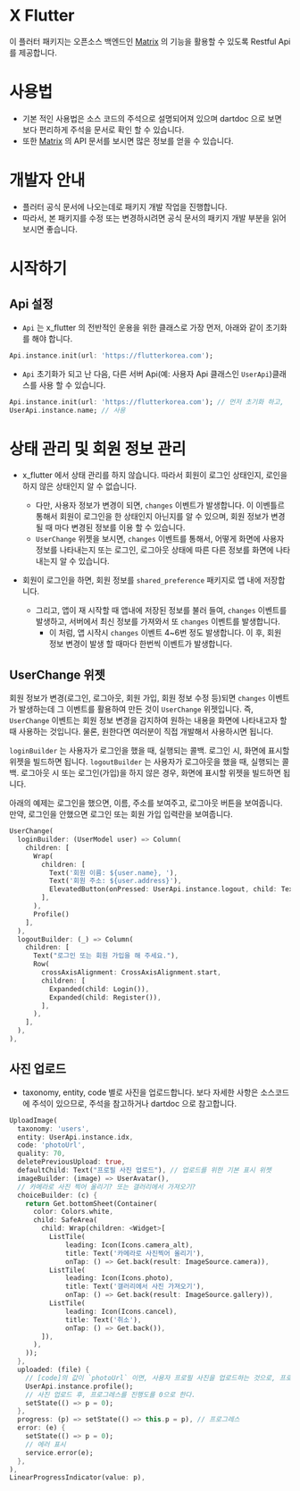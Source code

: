 # X Flutter

이 플러터 패키지는 오픈소스 백엔드인 [Matrix](https://github.com/thruthesky/centerx) 의 기능을 활용할 수 있도록 Restful Api 를 제공합니다.


# 사용법

- 기본 적인 사용법은 소스 코드의 주석으로 설명되어져 있으며 dartdoc 으로 보면 보다 편리하게 주석을 문서로 확인 할 수 있습니다.
- 또한 [Matrix](https://github.com/thruthesky/centerx) 의 API 문서를 보시면 많은 정보를 얻을 수 있습니다.

# 개발자 안내

- 플러터 공식 문서에 나오는데로 패키지 개발 작업을 진행합니다.
- 따라서, 본 패키지를 수정 또는 변경하시려면 공식 문서의 패키지 개발 부분을 읽어 보시면 좋습니다.



# 시작하기


## Api 설정

- `Api` 는 x_flutter 의 전반적인 운용을 위한 클래스로 가장 먼저, 아래와 같이 초기화를 해야 합니다. 

```dart
Api.instance.init(url: 'https://flutterkorea.com');
```

- `Api` 초기화가 되고 난 다음, 다른 서버 Api(예: 사용자 Api 클래스인 `UserApi`)클래스를 사용 할 수 있습니다.

```dart
Api.instance.init(url: 'https://flutterkorea.com'); // 먼저 초기화 하고,
UserApi.instance.name; // 사용
```


# 상태 관리 및 회원 정보 관리

- x_flutter 에서 상태 관리를 하지 않습니다. 따라서 회원이 로그인 상태인지, 로인을 하지 않은 상태인지 알 수 없습니다.
  - 다만, 사용자 정보가 변경이 되면, `changes` 이벤트가 발생합니다. 이 이벤틀르 통해서 회원이 로그인을 한 상태인지 아닌지를 알 수 있으며, 회원 정보가 변경 될 때 마다 변경된 정보를 이용 할 수 있습니다.
  - `UserChange` 위젯을 보시면, `changes` 이벤트를 통해서, 어떻게 화면에 사용자 정보를 나타내는지 또는 로그인, 로그아웃 상태에 따른 다른 정보를 화면에 나타내는지 알 수 있습니다.

- 회원이 로그인을 하면, 회원 정보를 `shared_preference` 패키지로 앱 내에 저장합니다.
  - 그리고, 앱이 재 시작할 때 앱내에 저장된 정보를 불러 들여, `changes` 이벤트를 발생하고, 서버에서 최신 정보를 가져와서 또 `changes` 이벤트를 발생합니다.
    - 이 처럼, 앱 시작시 `changes` 이벤트 4~6번 정도 발생합니다. 이 후, 회원 정보 변경이 발생 할 때마다 한번씩 이벤트가 발생합니다.


## UserChange 위젯

회원 정보가 변경(로그인, 로그아웃, 회원 가입, 회원 정보 수정 등)되면 `changes` 이벤트가 발생하는데 그 이벤트를 활용하여 만든 것이 `UserChange` 위젯입니다. 즉, `UserChange` 이벤트는 회원 정보 변경을 감지하여 원하는 내용을 화면에 나타내고자 할 때 사용하는 것입니다. 물론, 원한다면 여러분이 직접 개발해서 사용하시면 됩니다.

`loginBuilder` 는 사용자가 로그인을 했을 때, 실행되는 콜백. 로그인 시, 화면에 표시할 위젯을 빌드하면 됩니다.
`logoutBuilder` 는 사용자가 로그아웃을 했을 때, 실행되는 콜백. 로그아웃 시 또는 로그인(가입)을 하지 않은 경우, 화면에 표시할 위젯을 빌드하면 됩니다.

아래의 예제는 로그인을 했으면, 이름, 주소를 보여주고, 로그아웃 버튼을 보여줍니다. 만약, 로그인을 안했으면 로그인 또는 회원 가입 입력란을 보여줍니다.

```dart
UserChange(
  loginBuilder: (UserModel user) => Column(
    children: [
      Wrap(
        children: [
          Text('회원 이름: ${user.name}, '),
          Text('회원 주소: ${user.address}'),
          ElevatedButton(onPressed: UserApi.instance.logout, child: Text('로그아웃')),
        ],
      ),
      Profile()
    ],
  ),
  logoutBuilder: (_) => Column(
    children: [
      Text("로그인 또는 회원 가입을 해 주세요."),
      Row(
        crossAxisAlignment: CrossAxisAlignment.start,
        children: [
          Expanded(child: Login()),
          Expanded(child: Register()),
        ],
      ),
    ],
  ),
),
```

## 사진 업로드

- taxonomy, entity, code 별로 사진을 업로드합니다. 보다 자세한 사항은 소스코드에 주석이 있으므로, 주석을 참고하거나 dartdoc 으로 참고합니다.

```dart
UploadImage(
  taxonomy: 'users',
  entity: UserApi.instance.idx,
  code: 'photoUrl',
  quality: 70,
  deletePreviousUpload: true,
  defaultChild: Text("프로필 사진 업로드"), // 업로드를 위한 기본 표시 위젯
  imageBuilder: (image) => UserAvatar(),
  // 카메라로 사진 찍어 올리기? 또는 갤러리에서 가져오기?
  choiceBuilder: (c) {
    return Get.bottomSheet(Container(
      color: Colors.white,
      child: SafeArea(
        child: Wrap(children: <Widget>[
          ListTile(
              leading: Icon(Icons.camera_alt),
              title: Text('카메라로 사진찍어 올리기'),
              onTap: () => Get.back(result: ImageSource.camera)),
          ListTile(
              leading: Icon(Icons.photo),
              title: Text('갤러리에서 사진 가져오기'),
              onTap: () => Get.back(result: ImageSource.gallery)),
          ListTile(
              leading: Icon(Icons.cancel),
              title: Text('취소'),
              onTap: () => Get.back()),
        ]),
      ),
    ));
  },
  uploaded: (file) {
    // [code]의 값이 `photoUrl` 이면, 사용자 프로필 사진을 업로드하는 것으로, 프로필 사진을 업로드 했으면, 사용자 정보를 다시 읽는다.
    UserApi.instance.profile();
    // 사진 업로드 후, 프로그레스를 진행도를 0으로 한다.
    setState(() => p = 0);
  },
  progress: (p) => setState(() => this.p = p), // 프로그레스
  error: (e) {
    setState(() => p = 0);
    // 에러 표시
    service.error(e);
  },
),
LinearProgressIndicator(value: p),
```